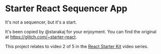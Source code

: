 Starter React Sequencer App
===========================

It's not a sequencer, but it's a start.

It's been copied by @starakaj for your enjoyment. You can find the original at https://glitch.com/~starter-react.

This project relates to video 2 of 5 in the [React Starter Kit](https://glitch.com/react-starter-kit) video series.
